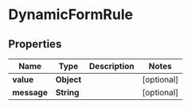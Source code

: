 
# DynamicFormRule

## Properties
Name | Type | Description | Notes
------------ | ------------- | ------------- | -------------
**value** | **Object** |  |  [optional]
**message** | **String** |  |  [optional]



